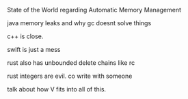 State of the World regarding Automatic Memory Management

java memory leaks and why gc doesnt solve things

c++ is close.

swift is just a mess

rust also has unbounded delete chains like rc

rust integers are evil. co write with someone

talk about how V fits into all of this.

